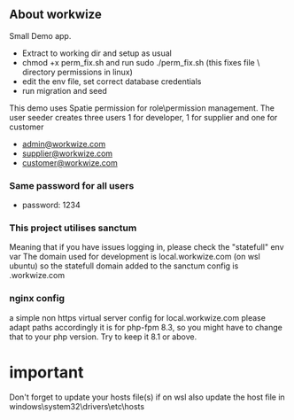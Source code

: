 ## About workwize

Small Demo app.
- Extract to working dir and setup as usual
- chmod +x perm_fix.sh and run sudo ./perm_fix.sh
 (this fixes file \ directory permissions in linux)
- edit the env file, set correct database credentials
- run migration and seed

This demo uses Spatie permission for role\permission management.
The user seeder creates three users 1 for developer, 1 for supplier and one for customer

- admin@workwize.com
- supplier@workwize.com
- customer@workwize.com

### Same password for all users
- password: 1234

### This project utilises sanctum
Meaning that if you have issues logging in, please check the "statefull" env var 
The domain used for development is local.workwize.com (on wsl ubuntu) so 
the statefull domain added to the sanctum config is .workwize.com

### nginx config
a simple non https virtual server config for local.workwize.com please adapt paths accordingly
it is for php-fpm 8.3, so you might have to change that to your php version. 
Try to keep it 8.1 or above.
# important
Don't forget to update your hosts file(s)
if on wsl also update the host file in windows\system32\drivers\etc\hosts

